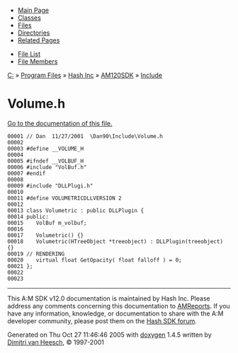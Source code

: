 <div class="tabs">

- [Main Page](index.md)
- [Classes](annotated.md)
- <span id="current">[Files](files.md)</span>
- [Directories](dirs.md)
- [Related Pages](pages.md)

</div>

<div class="tabs">

- [File List](files.md)
- [File Members](globals.md)

</div>

<div class="nav">

<a href="dir_C_3A_2F.md" class="el">C:</a> » <a href="dir_C_3A_2FProgram_20Files_2F.md" class="el">Program Files</a> » <a href="dir_C_3A_2FProgram_20Files_2FHash_20Inc_2F.md" class="el">Hash Inc</a> » <a href="dir_C_3A_2FProgram_20Files_2FHash_20Inc_2FAM120SDK_2F.md" class="el">AM120SDK</a> » <a href="dir_C_3A_2FProgram_20Files_2FHash_20Inc_2FAM120SDK_2FInclude_2F.md" class="el">Include</a>

</div>

# Volume.h

[Go to the documentation of this file.](Volume_8h.md)

<div class="fragment">

``` fragment
00001 // Dan  11/27/2001  \Dan90\Include\Volume.h
00002 
00003 #define __VOLUME_H
00004 
00005 #ifndef __VOLBUF_H
00006 #include "VolBuf.h"
00007 #endif
00008 
00009 #include "DLLPlugi.h"
00010 
00011 #define VOLUMETRICDLLVERSION 2
00012 
00013 class Volumetric : public DLLPlugin {
00014 public:
00015    VolBuf m_volbuf;
00016 
00017    Volumetric() {}
00018    Volumetric(HTreeObject *treeobject) : DLLPlugin(treeobject) {}
00019 // RENDERING
00020    virtual float GetOpacity( float falloff ) = 0;
00021 };
00022 
00023 
```

</div>

------------------------------------------------------------------------

<span class="small">This A:M SDK v12.0 documentation is maintained by Hash Inc. Please address any comments concerning this documentation to [AMReports](http://www.hash.com/reports). If you have any information, knowledge, or documentation to share with the A:M developer community, please post them on the [Hash SDK forum](http://www.hash.com/forums/index.php?showforum=11).</span>

Generated on Thu Oct 27 11:46:46 2005 with [<span class="image placeholder" original-image-src="doxygen.png" original-image-title="" height="45" width="100" align="middle" border="0">doxygen</span>](http://www.doxygen.org/index.html) 1.4.5 written by [Dimitri van Heesch](mailto:dimitri@stack.nl), © 1997-2001
